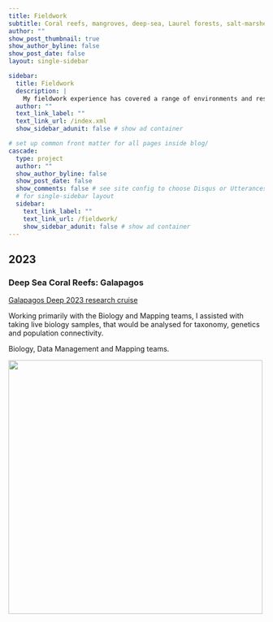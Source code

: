```yaml
---
title: Fieldwork
subtitle: Coral reefs, mangroves, deep-sea, Laurel forests, salt-marshes, mudflats, seagrasses
author: ""
show_post_thumbnail: true
show_author_byline: false
show_post_date: false
layout: single-sidebar

sidebar: 
  title: Fieldwork
  description: |
    My fieldwork experience has covered a range of environments and research techniques.
  author: ""
  text_link_label: ""
  text_link_url: /index.xml
  show_sidebar_adunit: false # show ad container

# set up common front matter for all pages inside blog/
cascade:
  type: project
  author: ""
  show_author_byline: false
  show_post_date: false
  show_comments: false # see site config to choose Disqus or Utterances
  # for single-sidebar layout
  sidebar:
    text_link_label: ""
    text_link_url: /fieldwork/
    show_sidebar_adunit: false # show ad container
---
```


## 2023

### Deep Sea Coral Reefs: Galapagos 

[Galapagos Deep 2023 research cruise](https://galapagosdeep2023.com)

Working primarily with the Biology and Mapping teams, I assisted with taking live biology samples, that would be analysed for taxonomy, genetics and population connectivity. 

Biology, Data Management and Mapping teams. 

<img align="left" width="500" src="/fieldwork/galapagos-masked.png" alttext="Mapping tracks of the Galapagos">
